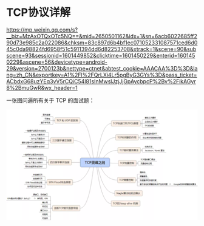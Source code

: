 # TCP协议详解

https://mp.weixin.qq.com/s?__biz=MzAxOTQxOTc5NQ==&mid=2650501162&idx=1&sn=6acb6022685ff290d73e985c2a022086&chksm=83c897d6b4bf1ec071052331087571ced6d045c0da98824fd6958f51c5911394dd6d82253708&xtrack=1&scene=90&subscene=93&sessionid=1601449852&clicktime=1601450229&enterid=1601450229&ascene=56&devicetype=android-29&version=2700123b&nettype=ctnet&abtest_cookie=AAACAA%3D%3D&lang=zh_CN&exportkey=A1%2Fl%2FQrLXi4Lr5pgByG3GYs%3D&pass_ticket=ACbdxG68uzYEq3vV5rCQiC54l81sInMwslJzjJjGpAycbpcP%2Bv%2FikAGyr8%2BmuGwR&wx_header=1

一张图问遍所有关于 TCP 的面试题：

![image-20201112213621807](../../../resource/image-20201112213621807.png)





























